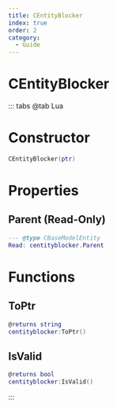 ```yaml
---
title: CEntityBlocker
index: true
order: 2
category:
  - Guide
---
```


# CEntityBlocker

::: tabs
@tab Lua
# Constructor
```lua
CEntityBlocker(ptr)
```
# Properties
## Parent (Read-Only)
```lua
--- @type CBaseModelEntity
Read: centityblocker.Parent
```
# Functions
## ToPtr
```lua
@returns string
centityblocker:ToPtr()
```
## IsValid
```lua
@returns bool
centityblocker:IsValid()
```

:::